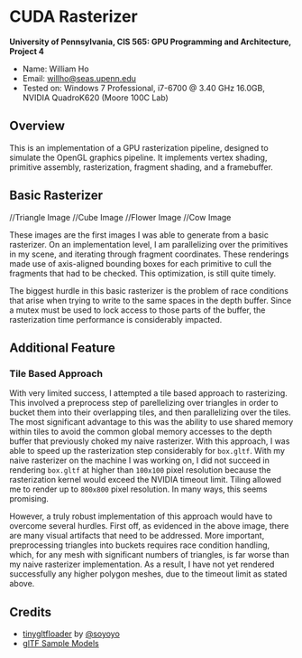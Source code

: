 CUDA Rasterizer
===============

**University of Pennsylvania, CIS 565: GPU Programming and Architecture, Project 4**

* Name: William Ho
* Email: willho@seas.upenn.edu
* Tested on: Windows 7 Professional, i7-6700 @ 3.40 GHz 16.0GB, NVIDIA QuadroK620 (Moore 100C Lab)

## Overview

This is an implementation of a GPU rasterization pipeline, designed to simulate the OpenGL graphics pipeline. It implements vertex shading, primitive assembly, rasterization, fragment shading, and a framebuffer.

## Basic Rasterizer

//Triangle Image
//Cube Image
//Flower Image
//Cow Image

These images are the first images I was able to generate from a basic rasterizer. On an implementation level, I am parallelizing over the primitives in my scene, and iterating through fragment coordinates. These renderings made use of axis-aligned bounding boxes for each primitive to cull the fragments that had to be checked. This optimization, is still quite timely. 

The biggest hurdle in this basic rasterizer is the problem of race conditions that arise when trying to write to the same spaces in the depth buffer. Since a mutex must be used to lock access to those parts of the buffer, the rasterization time performance is considerably impacted. 

## Additional Feature

### Tile Based Approach
With very limited success, I attempted a tile based approach to rasterizing. This involved a preprocess step of parellelizing over triangles in order to bucket them into their overlapping tiles, and then parallelizing over the tiles. The most significant advantage to this was the ability to use shared memory within tiles to avoid the common global memory accesses to the depth buffer that previously choked my naive rasterizer. With this approach, I was able to speed up the rasterization step considerably for `box.gltf`. With my naive rasterizer on the machine I was working on, I did not succeed in rendering `box.gltf` at higher than `100x100` pixel resolution because the rasterization kernel would exceed the NVIDIA timeout limit. Tiling allowed me to render up to `800x800` pixel resolution. In many ways, this seems promising.

However, a truly robust implementation of this approach would have to overcome several hurdles. First off, as evidenced in the above image, there are many visual artifacts that need to be addressed. More important, preprocessing triangles into buckets requires race condition handling, which, for any mesh with significant numbers of triangles, is far worse than my naive rasterizer implementation. As a result, I have not yet rendered successfully any higher polygon meshes, due to the timeout limit as stated above. 


## Credits

* [tinygltfloader](https://github.com/syoyo/tinygltfloader) by [@soyoyo](https://github.com/syoyo)
* [glTF Sample Models](https://github.com/KhronosGroup/glTF/blob/master/sampleModels/README.md)
